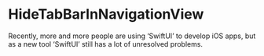 # HideTabBarInNavigationView
Recently, more and more people are using ‘SwiftUI’ to develop iOS apps, but as a new tool ‘SwiftUI’ still
has a lot of unresolved problems.
